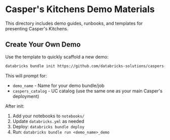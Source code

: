 # Casper's Kitchens Demo Materials

This directory includes demo guides, runbooks, and templates for presenting Casper's Kitchens.

## Create Your Own Demo

Use the template to quickly scaffold a new demo:

```bash
databricks bundle init https://github.com/databricks-solutions/caspers-kitchens --template-dir demos/caspers-demo-template
```

This will prompt for:
- `demo_name` - Name for your demo bundle/job
- `caspers_catalog` - UC catalog (use the same one as your main Casper's deployment)

After init:
1. Add your notebooks to `notebooks/`
2. Update `databricks.yml` as needed
3. Deploy: `databricks bundle deploy`
4. Run: `databricks bundle run <demo_name>_demo` 

